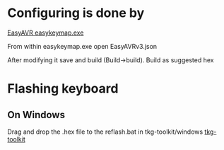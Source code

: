 # Configuring is done by
[EasyAVR easykeymap.exe](https://github.com/dhowland/EasyAVR)

From within easykeymap.exe open EasyAVRv3.json

After modifying it save and build (Build->build). Build as suggested hex

# Flashing keyboard
## On Windows
Drag and drop the .hex file to the reflash.bat in tkg-toolkit/windows
[tkg-toolkit](https://github.com/kairyu/tkg-toolkit.git)
